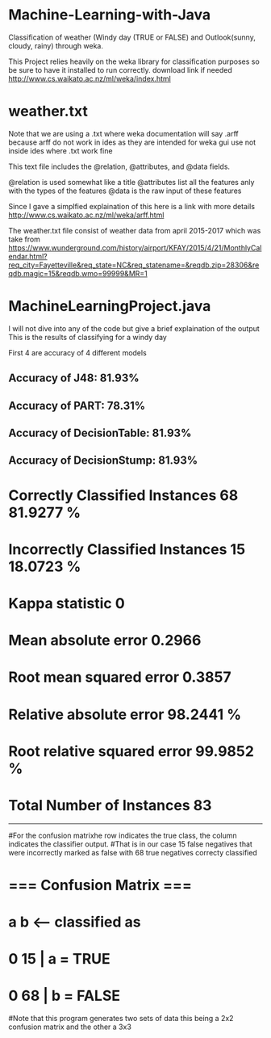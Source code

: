# Machine-Learning-with-Java
Classification of weather (Windy day (TRUE or FALSE) and Outlook(sunny, cloudy, rainy) through weka.

This Project relies heavily on the weka library for classification purposes so be sure to have it installed to run correctly.
download link if needed http://www.cs.waikato.ac.nz/ml/weka/index.html

# weather.txt

Note that we are using a .txt where weka documentation will say .arff because arff do not work in ides as they are intended 
for weka gui use not inside ides where .txt work fine

This text file includes the @relation, @attributes, and @data fields.

@relation is used somewhat like a title
@attributes list all the features anly with the types of the features
@data is the raw input of these features

Since I gave a simplfied explaination of this here is a link with more details http://www.cs.waikato.ac.nz/ml/weka/arff.html

The weather.txt file consist of weather data from april 2015-2017 which was take from https://www.wunderground.com/history/airport/KFAY/2015/4/21/MonthlyCalendar.html?req_city=Fayetteville&req_state=NC&req_statename=&reqdb.zip=28306&reqdb.magic=15&reqdb.wmo=99999&MR=1

# MachineLearningProject.java

I will not dive into any of the code but give a brief explaination of the output
This is the results of classifying for a windy day

First 4 are accuracy of 4 different models

Accuracy of J48: 81.93%                                             
---------------------------------
Accuracy of PART: 78.31%                                            
---------------------------------
Accuracy of DecisionTable: 81.93%
---------------------------------
Accuracy of DecisionStump: 81.93%
 ---------------------------------
# Correctly Classified Instances          68               81.9277 %
# Incorrectly Classified Instances        15               18.0723 %
# Kappa statistic                          0     
# Mean absolute error                      0.2966
# Root mean squared error                  0.3857
# Relative absolute error                 98.2441 %
# Root relative squared error             99.9852 %
# Total Number of Instances               83  
 ---------------------------------
#For the confusion matrixhe row indicates the true class, the column indicates the classifier output.
#That is in our case 15 false negatives that were incorrectly marked as false with 68 true negatives correcty classified

# === Confusion Matrix ===

#  a   b   <-- classified as
#  0  15 |  a = TRUE
#  0  68 |  b = FALSE
  
#Note that this program generates two sets of data this being a 2x2 confusion matrix and the other a 3x3
